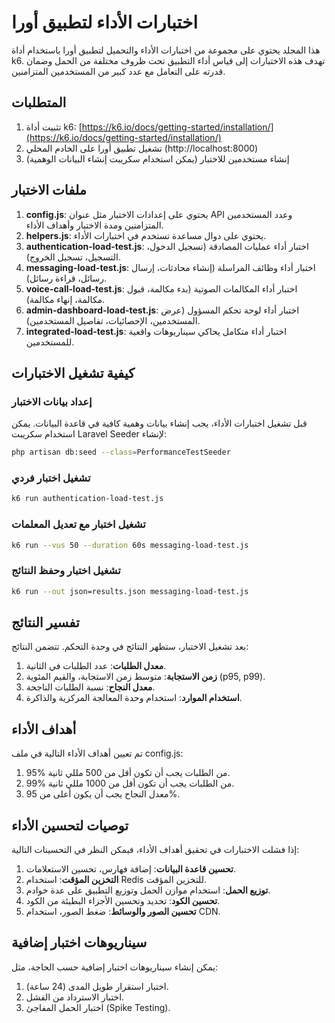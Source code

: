 # اختبارات الأداء لتطبيق أورا

هذا المجلد يحتوي على مجموعة من اختبارات الأداء والتحميل لتطبيق أورا باستخدام أداة k6. تهدف هذه الاختبارات إلى قياس أداء التطبيق تحت ظروف مختلفة من الحمل وضمان قدرته على التعامل مع عدد كبير من المستخدمين المتزامنين.

## المتطلبات

1. تثبيت أداة k6: [https://k6.io/docs/getting-started/installation/](https://k6.io/docs/getting-started/installation/)
2. تشغيل تطبيق أورا على الخادم المحلي (http://localhost:8000)
3. إنشاء مستخدمين للاختبار (يمكن استخدام سكريبت إنشاء البيانات الوهمية)

## ملفات الاختبار

1. **config.js**: يحتوي على إعدادات الاختبار مثل عنوان API وعدد المستخدمين المتزامنين ومدة الاختبار وأهداف الأداء.
2. **helpers.js**: يحتوي على دوال مساعدة تستخدم في اختبارات الأداء.
3. **authentication-load-test.js**: اختبار أداء عمليات المصادقة (تسجيل الدخول، التسجيل، تسجيل الخروج).
4. **messaging-load-test.js**: اختبار أداء وظائف المراسلة (إنشاء محادثات، إرسال رسائل، قراءة رسائل).
5. **voice-call-load-test.js**: اختبار أداء المكالمات الصوتية (بدء مكالمة، قبول مكالمة، إنهاء مكالمة).
6. **admin-dashboard-load-test.js**: اختبار أداء لوحة تحكم المسؤول (عرض المستخدمين، الإحصائيات، تفاصيل المستخدمين).
7. **integrated-load-test.js**: اختبار أداء متكامل يحاكي سيناريوهات واقعية للمستخدمين.

## كيفية تشغيل الاختبارات

### إعداد بيانات الاختبار

قبل تشغيل اختبارات الأداء، يجب إنشاء بيانات وهمية كافية في قاعدة البيانات. يمكن استخدام سكريبت Laravel Seeder لإنشاء:

```bash
php artisan db:seed --class=PerformanceTestSeeder
```

### تشغيل اختبار فردي

```bash
k6 run authentication-load-test.js
```

### تشغيل اختبار مع تعديل المعلمات

```bash
k6 run --vus 50 --duration 60s messaging-load-test.js
```

### تشغيل اختبار وحفظ النتائج

```bash
k6 run --out json=results.json messaging-load-test.js
```

## تفسير النتائج

بعد تشغيل الاختبار، ستظهر النتائج في وحدة التحكم. تتضمن النتائج:

1. **معدل الطلبات**: عدد الطلبات في الثانية.
2. **زمن الاستجابة**: متوسط زمن الاستجابة، والقيم المئوية (p95, p99).
3. **معدل النجاح**: نسبة الطلبات الناجحة.
4. **استخدام الموارد**: استخدام وحدة المعالجة المركزية والذاكرة.

## أهداف الأداء

تم تعيين أهداف الأداء التالية في ملف config.js:

1. 95% من الطلبات يجب أن تكون أقل من 500 مللي ثانية.
2. 99% من الطلبات يجب أن تكون أقل من 1000 مللي ثانية.
3. معدل النجاح يجب أن يكون أعلى من 95%.

## توصيات لتحسين الأداء

إذا فشلت الاختبارات في تحقيق أهداف الأداء، فيمكن النظر في التحسينات التالية:

1. **تحسين قاعدة البيانات**: إضافة فهارس، تحسين الاستعلامات.
2. **التخزين المؤقت**: استخدام Redis للتخزين المؤقت.
3. **توزيع الحمل**: استخدام موازن الحمل وتوزيع التطبيق على عدة خوادم.
4. **تحسين الكود**: تحديد وتحسين الأجزاء البطيئة من الكود.
5. **تحسين الصور والوسائط**: ضغط الصور، استخدام CDN.

## سيناريوهات اختبار إضافية

يمكن إنشاء سيناريوهات اختبار إضافية حسب الحاجة، مثل:

1. اختبار استقرار طويل المدى (24 ساعة).
2. اختبار الاسترداد من الفشل.
3. اختبار الحمل المفاجئ (Spike Testing).
